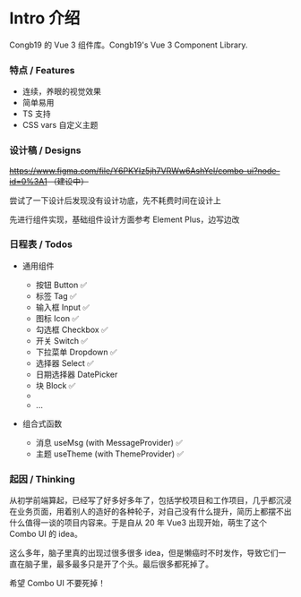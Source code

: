 # Intro 介绍

Congb19 的 Vue 3 组件库。Congb19's Vue 3 Component Library.

### 特点 / Features

- 连续，养眼的视觉效果
- 简单易用
- TS 支持
- CSS vars 自定义主题

### 设计稿 / Designs

~~https://www.figma.com/file/Y6PKYIz5jh7VRWw6AshYel/combo-ui?node-id=0%3A1 （建设中）~~

尝试了一下设计后发现没有设计功底，先不耗费时间在设计上

先进行组件实现，基础组件设计方面参考 Element Plus，边写边改

### 日程表 / Todos

- 通用组件

  - 按钮 Button ✅
  - 标签 Tag ✅
  - 输入框 Input ✅
  - 图标 Icon ✅
  - 勾选框 Checkbox ✅
  - 开关 Switch ✅
  - 下拉菜单 Dropdown ✅
  - 选择器 Select ✅
  - 日期选择器 DatePicker
  - 块 Block ✅
  -
  - ...

- 组合式函数

  - 消息 useMsg (with MessageProvider) ✅
  - 主题 useTheme (with ThemeProvider) ✅

### 起因 / Thinking

从初学前端算起，已经写了好多好多年了，包括学校项目和工作项目，几乎都沉浸在业务页面，用着别人的造好的各种轮子，对自己没有什么提升，简历上都摆不出什么值得一谈的项目内容来。于是自从 20 年 Vue3 出现开始，萌生了这个 Combo UI 的 idea。

这么多年，脑子里真的出现过很多很多 idea，但是懒癌时不时发作，导致它们一直在脑子里，最多最多只是开了个头。最后很多都死掉了。

希望 Combo UI 不要死掉！
